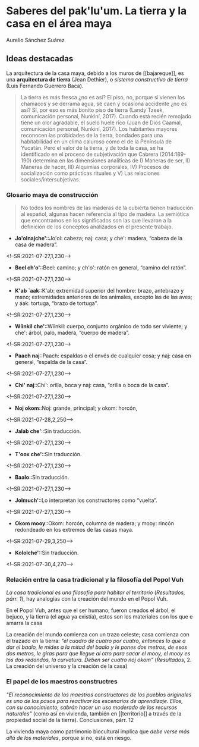 # Saberes del pak'lu'um. La tierra y la casa en el área maya
Aurelio Sánchez Suárez

## Ideas destacadas

La arquitectura de la casa maya, debido a los muros de [[bajareque]], es una **arquitectura de tierra** (Jean Dethier), o *sistema constructivo de tierra* (Luis Fernando Guerrero Baca).

>La tierra es más fresca ¿no es así? El piso, no, porque si vienen los chamacos y se derrama agua, se caen y ocasiona accidente ¿no es así? Sí, por eso es más bonito piso de tierra (Landy Tzeek, comunicación personal, Nunkiní, 2017). Cuando está recién remojado tiene un olor agradable, el suelo huele rico (Juan de Dios Caamal, comunicación personal, Nunkiní, 2017). Los habitantes mayores reconocen las probidades de la tierra, bondades para una habitabilidad en un clima caluroso como el de la Península de Yucatán. Pero el valor de la tierra, y de toda la casa, se ha identificado en el proceso de subjetivación que Cabrera (2014:189-190) determina en las dimensiones analíticas de I) Maneras de ser, II) Maneras de hacer, III) Alquimias corporales, IV) Procesos de socialización como prácticas rituales y V) Las relaciones sociales/intersubjetivas.

### Glosario maya de construcción

>No todos los nombres de las maderas de la cubierta tienen traducción al español, algunas hacen referencia al tipo de madera. La semiótica que encontramos en los significados son las que llevaron a la definición de los conceptos analizados en el presente trabajo.

- **Jo'olnajche'**::Jo'ol: cabeza; naj: casa; y che': madera, “cabeza de la casa de madera”.

<!–SR:2021-07-27,1,230–>

- **Beel ch'o'**::Beel: camino; y ch'o': ratón en general, “camino del ratón”.

<!–SR:2021-07-27,1,230–>

- **K'ab `aak**::K'ab: extremidad superior del hombre: brazo, antebrazo y mano; extremidades anteriores de los animales, excepto las de las aves; y áak: tortuga, “brazo de tortuga”.

<!–SR:2021-07-27,1,230–>

- **Wíinkil che'**::Wíinkil: cuerpo, conjunto orgánico de todo ser viviente; y che': árbol, palo, madera, “cuerpo de madera”.

<!–SR:2021-07-27,1,230–>

- **Paach naj**::Paach: espaldas o el envés de cualquier cosa; y naj: casa en general, “espalda de la casa”.

<!–SR:2021-07-27,1,230–>

- **Chi' naj**::Chi': orilla, boca y naj: casa, “orilla o boca de la casa”.

<!–SR:2021-07-27,1,230–>

- **Noj okom**::Noj: grande, principal; y okom: horcón,

<!–SR:2021-07-28,2,250–>

- **Jalab che'**::Sin traducción.

<!–SR:2021-07-27,1,230–>

- **T'oox che'**::Sin traducción.

<!–SR:2021-07-27,1,230–>

- **Baalo**::Sin traducción.

<!–SR:2021-07-27,1,230–>

- **Jolmuch'**::Lo interpretan los constructores como “vuelta”.

<!–SR:2021-07-27,1,230–>

- **Okom mooy**::Okom: horcón, columna de madera; y mooy: rincón redondeado en los extremos de las casas maya.

<!–SR:2021-07-29,3,250–>

- **Kololche'**::Sin traducción.

<!–SR:2021-07-30,4,270–>

### Relación entre la casa tradicional y la filosofía del Popol Vuh

*La casa tradicional es una filosofía para habitar el territorio* (*Resultados, párr. 1*), hay analogías con la creación del mundo en el Popol Vuh.

En el Popol Vuh, antes que el ser humano, fueron creados el árbol, el bejuco, y la tierra (el agua ya existía), estos son los materiales con los que e amarra la casa

La creación del mundo comienza con un trazo celeste; casa comienza con el trazado en la tierra: *"el cuadro de cuatro por cuatro, entonces lo que a dar el baalo, le mides a la mitad del baalo y le pones dos metros, de esos dos metros, le giras para que llegue al otro para sacar el mooy, el mooy es los dos redondos, la curvatura. Deben ser cuatro noj okom"* (*Resultados*, 2. La creación del universo y la creación de la casa)

### El papel de los maestros constructres

*"El reconocimiento de los maestros constructores de los pueblos originales es uno de los pasos para reactivar los escenarios de aprendizaje. Ellos, con su conocimiento, sabrán hacer un uso moderado de los recursos naturales"* (como así en vivienda, también en [[territorio]] a través de la propiedad social de la tierra). Conclusiones, párr. 12

La vivienda maya como patrimonio biocultural implica que *debe verse más allá de los materiales*, porque si no, está en riesgo.


